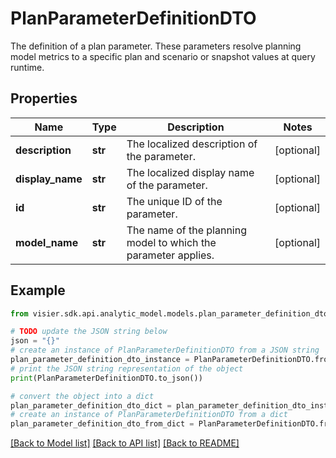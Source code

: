 # PlanParameterDefinitionDTO

The definition of a plan parameter. These parameters resolve planning model metrics to a specific plan and scenario  or snapshot values at query runtime.

## Properties

Name | Type | Description | Notes
------------ | ------------- | ------------- | -------------
**description** | **str** | The localized description of the parameter. | [optional] 
**display_name** | **str** | The localized display name of the parameter. | [optional] 
**id** | **str** | The unique ID of the parameter. | [optional] 
**model_name** | **str** | The name of the planning model to which the parameter applies. | [optional] 

## Example

```python
from visier.sdk.api.analytic_model.models.plan_parameter_definition_dto import PlanParameterDefinitionDTO

# TODO update the JSON string below
json = "{}"
# create an instance of PlanParameterDefinitionDTO from a JSON string
plan_parameter_definition_dto_instance = PlanParameterDefinitionDTO.from_json(json)
# print the JSON string representation of the object
print(PlanParameterDefinitionDTO.to_json())

# convert the object into a dict
plan_parameter_definition_dto_dict = plan_parameter_definition_dto_instance.to_dict()
# create an instance of PlanParameterDefinitionDTO from a dict
plan_parameter_definition_dto_from_dict = PlanParameterDefinitionDTO.from_dict(plan_parameter_definition_dto_dict)
```
[[Back to Model list]](../README.md#documentation-for-models) [[Back to API list]](../README.md#documentation-for-api-endpoints) [[Back to README]](../README.md)


